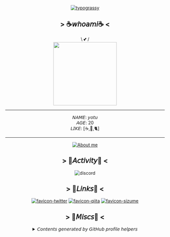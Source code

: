 <div align='center'>

[![typograssy](https://typograssy.deno.dev/api?text=DRINKNG%20COFFEE,%20EATING%20KNOWLEDGE%20%20&frame=cccccc&comment=%F0%9F%92%95Generated%20by%20kawarimidoll/typograssy%F0%9F%92%95)](https://github.com/kawarimidoll/typograssy)

## > ☕𝘸𝘩𝘰𝘢𝘮𝘪☕ <
  
\ 💕 / <br> 
<img src="https://github.com/ulxsth/ulxsth/assets/114195789/fff73663-bc0a-4e69-9422-69d6e70ea860" width=200 height=200>
<hr>

𝘕𝘈𝘔𝘌: 𝘺𝘰𝘵𝘶 <br>
𝘈𝘎𝘌:  20 <br>
𝘓𝘐𝘒𝘌: [☕,🥐,🐈]

<hr>

[![About me](https://skillicons.dev/icons?i=vscode,idea,java,gradle,nodejs,ts,express,ruby,rails&theme=light)](https://skillicons.dev)

## > 👾𝘈𝘤𝘵𝘪𝘷𝘪𝘵𝘺👾 <
![discord](https://discord.c99.nl/widget/theme-1/1032866961866104893.png)
  
  ## > 📑𝘓𝘪𝘯𝘬𝘴📑 <

[![favicon-twitter](https://github.com/ulxsth/ulxsth/assets/114195789/448845ff-82ad-4755-82dc-2014d3ecec3f)](https://twitter.com/ulxsth) 
[![favicon-qiita](https://user-images.githubusercontent.com/114195789/213505616-0ba4e475-0a15-4b5c-a733-6ccff19a342d.png)](https://qiita.com/ulxsth)
[![favicon-sizume](https://github.com/ulxsth/ulxsth/assets/114195789/49691e58-0f13-4019-9fb1-368c7a5d5d66)](https://sizu.me/yotu)
  
  ## > 🥐𝘔𝘪𝘴𝘤𝘴🥐 <
  


<details>
  <summary>𝘊𝘰𝘯𝘵𝘦𝘯𝘵𝘴 𝘨𝘦𝘯𝘦𝘳𝘢𝘵𝘦𝘥 𝘣𝘺 𝘎𝘪𝘵𝘏𝘶𝘣 𝘱𝘳𝘰𝘧𝘪𝘭𝘦 𝘩𝘦𝘭𝘱𝘦𝘳𝘴</summary>
  
  [![GitHub Streak](https://streak-stats.demolab.com/?user=ulxsth)](https://git.io/streak-stats)
  
  [![Anurag's GitHub stats](https://github-readme-stats.vercel.app/api?username=ulxsth&show_icons=true&theme=synthwave)](https://github.com/anuraghazra/github-readme-stats)
  
  [![Top Langs](https://github-readme-stats.vercel.app/api/top-langs/?username=ulxsth&show_icons=true&theme=synthwave&layout=compact)](https://github.com/anuraghazra/github-readme-stats)
  
  [![trophy](https://github-profile-trophy.vercel.app/?username=ulxsth&column=9)](https://github.com/ryo-ma/github-profile-trophy)
</details>

</div>
